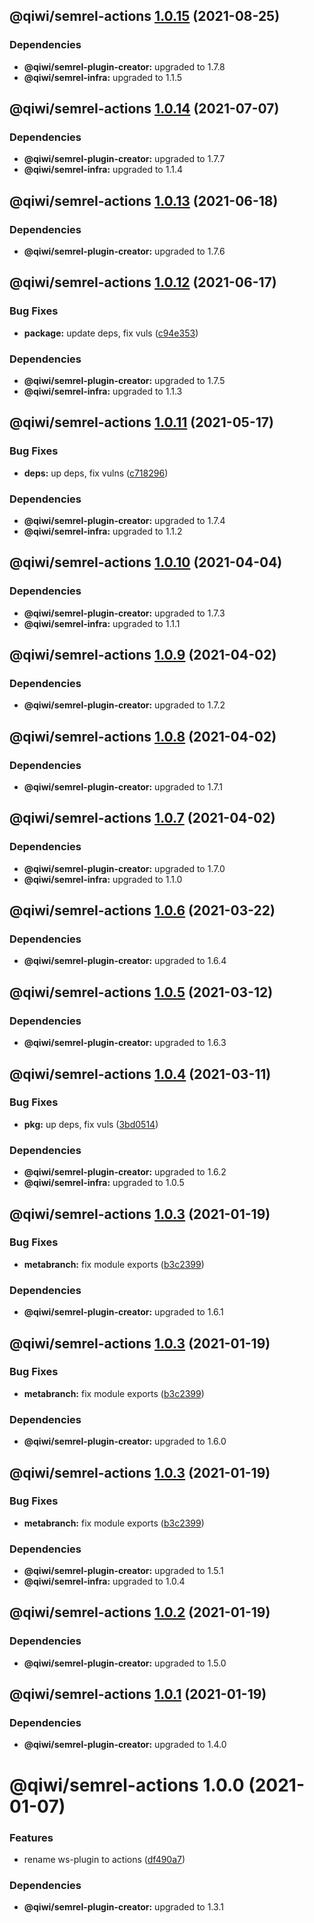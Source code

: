 ## @qiwi/semrel-actions [1.0.15](https://github.com/qiwi/semantic-release-toolkit/compare/@qiwi/semrel-actions@1.0.14...@qiwi/semrel-actions@1.0.15) (2021-08-25)





### Dependencies

* **@qiwi/semrel-plugin-creator:** upgraded to 1.7.8
* **@qiwi/semrel-infra:** upgraded to 1.1.5

## @qiwi/semrel-actions [1.0.14](https://github.com/qiwi/semantic-release-toolkit/compare/@qiwi/semrel-actions@1.0.13...@qiwi/semrel-actions@1.0.14) (2021-07-07)





### Dependencies

* **@qiwi/semrel-plugin-creator:** upgraded to 1.7.7
* **@qiwi/semrel-infra:** upgraded to 1.1.4

## @qiwi/semrel-actions [1.0.13](https://github.com/qiwi/semantic-release-toolkit/compare/@qiwi/semrel-actions@1.0.12...@qiwi/semrel-actions@1.0.13) (2021-06-18)





### Dependencies

* **@qiwi/semrel-plugin-creator:** upgraded to 1.7.6

## @qiwi/semrel-actions [1.0.12](https://github.com/qiwi/semantic-release-toolkit/compare/@qiwi/semrel-actions@1.0.11...@qiwi/semrel-actions@1.0.12) (2021-06-17)


### Bug Fixes

* **package:** update deps, fix vuls ([c94e353](https://github.com/qiwi/semantic-release-toolkit/commit/c94e353bfa1ca228325f97aaba3ffa5e433d3139))





### Dependencies

* **@qiwi/semrel-plugin-creator:** upgraded to 1.7.5
* **@qiwi/semrel-infra:** upgraded to 1.1.3

## @qiwi/semrel-actions [1.0.11](https://github.com/qiwi/semantic-release-toolkit/compare/@qiwi/semrel-actions@1.0.10...@qiwi/semrel-actions@1.0.11) (2021-05-17)


### Bug Fixes

* **deps:** up deps, fix vulns ([c718296](https://github.com/qiwi/semantic-release-toolkit/commit/c718296c9ba2b582e046ef561813771481d10897))





### Dependencies

* **@qiwi/semrel-plugin-creator:** upgraded to 1.7.4
* **@qiwi/semrel-infra:** upgraded to 1.1.2

## @qiwi/semrel-actions [1.0.10](https://github.com/qiwi/semantic-release-toolkit/compare/@qiwi/semrel-actions@1.0.9...@qiwi/semrel-actions@1.0.10) (2021-04-04)





### Dependencies

* **@qiwi/semrel-plugin-creator:** upgraded to 1.7.3
* **@qiwi/semrel-infra:** upgraded to 1.1.1

## @qiwi/semrel-actions [1.0.9](https://github.com/qiwi/semantic-release-toolkit/compare/@qiwi/semrel-actions@1.0.8...@qiwi/semrel-actions@1.0.9) (2021-04-02)





### Dependencies

* **@qiwi/semrel-plugin-creator:** upgraded to 1.7.2

## @qiwi/semrel-actions [1.0.8](https://github.com/qiwi/semantic-release-toolkit/compare/@qiwi/semrel-actions@1.0.7...@qiwi/semrel-actions@1.0.8) (2021-04-02)





### Dependencies

* **@qiwi/semrel-plugin-creator:** upgraded to 1.7.1

## @qiwi/semrel-actions [1.0.7](https://github.com/qiwi/semantic-release-toolkit/compare/@qiwi/semrel-actions@1.0.6...@qiwi/semrel-actions@1.0.7) (2021-04-02)





### Dependencies

* **@qiwi/semrel-plugin-creator:** upgraded to 1.7.0
* **@qiwi/semrel-infra:** upgraded to 1.1.0

## @qiwi/semrel-actions [1.0.6](https://github.com/qiwi/semantic-release-toolkit/compare/@qiwi/semrel-actions@1.0.5...@qiwi/semrel-actions@1.0.6) (2021-03-22)





### Dependencies

* **@qiwi/semrel-plugin-creator:** upgraded to 1.6.4

## @qiwi/semrel-actions [1.0.5](https://github.com/qiwi/semantic-release-toolkit/compare/@qiwi/semrel-actions@1.0.4...@qiwi/semrel-actions@1.0.5) (2021-03-12)





### Dependencies

* **@qiwi/semrel-plugin-creator:** upgraded to 1.6.3

## @qiwi/semrel-actions [1.0.4](https://github.com/qiwi/semantic-release-toolkit/compare/@qiwi/semrel-actions@1.0.3...@qiwi/semrel-actions@1.0.4) (2021-03-11)


### Bug Fixes

* **pkg:** up deps, fix vuls ([3bd0514](https://github.com/qiwi/semantic-release-toolkit/commit/3bd051436e6466000443d44f5aa819f67080f534))





### Dependencies

* **@qiwi/semrel-plugin-creator:** upgraded to 1.6.2
* **@qiwi/semrel-infra:** upgraded to 1.0.5

## @qiwi/semrel-actions [1.0.3](https://github.com/qiwi/semantic-release-toolkit/compare/@qiwi/semrel-actions@1.0.2...@qiwi/semrel-actions@1.0.3) (2021-01-19)


### Bug Fixes

* **metabranch:** fix module exports ([b3c2399](https://github.com/qiwi/semantic-release-toolkit/commit/b3c239968b56be7fe8ea2d2639991108f0fb3f7c))





### Dependencies

* **@qiwi/semrel-plugin-creator:** upgraded to 1.6.1

## @qiwi/semrel-actions [1.0.3](https://github.com/qiwi/semantic-release-toolkit/compare/@qiwi/semrel-actions@1.0.2...@qiwi/semrel-actions@1.0.3) (2021-01-19)


### Bug Fixes

* **metabranch:** fix module exports ([b3c2399](https://github.com/qiwi/semantic-release-toolkit/commit/b3c239968b56be7fe8ea2d2639991108f0fb3f7c))





### Dependencies

* **@qiwi/semrel-plugin-creator:** upgraded to 1.6.0

## @qiwi/semrel-actions [1.0.3](https://github.com/qiwi/semantic-release-toolkit/compare/@qiwi/semrel-actions@1.0.2...@qiwi/semrel-actions@1.0.3) (2021-01-19)


### Bug Fixes

* **metabranch:** fix module exports ([b3c2399](https://github.com/qiwi/semantic-release-toolkit/commit/b3c239968b56be7fe8ea2d2639991108f0fb3f7c))





### Dependencies

* **@qiwi/semrel-plugin-creator:** upgraded to 1.5.1
* **@qiwi/semrel-infra:** upgraded to 1.0.4

## @qiwi/semrel-actions [1.0.2](https://github.com/qiwi/semantic-release-toolkit/compare/@qiwi/semrel-actions@1.0.1...@qiwi/semrel-actions@1.0.2) (2021-01-19)





### Dependencies

* **@qiwi/semrel-plugin-creator:** upgraded to 1.5.0

## @qiwi/semrel-actions [1.0.1](https://github.com/qiwi/semantic-release-toolkit/compare/@qiwi/semrel-actions@1.0.0...@qiwi/semrel-actions@1.0.1) (2021-01-19)





### Dependencies

* **@qiwi/semrel-plugin-creator:** upgraded to 1.4.0

# @qiwi/semrel-actions 1.0.0 (2021-01-07)


### Features

* rename ws-plugin to actions ([df490a7](https://github.com/qiwi/semantic-release-toolkit/commit/df490a785bce9d725dba60cd55e778e4398b66aa))





### Dependencies

* **@qiwi/semrel-plugin-creator:** upgraded to 1.3.1
